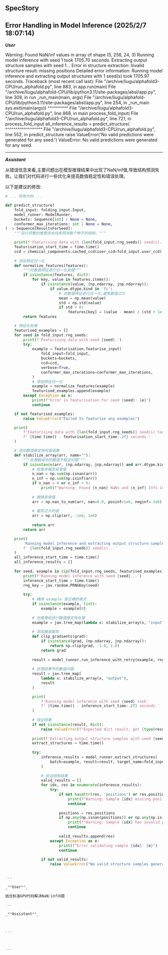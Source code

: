 ## SpecStory

## Error Handling in Model Inference (2025/2/7 18:07:14)

_**User**_

Warning: Found NaN/inf values in array of shape (5, 256, 24, 3)
Running model inference with seed 1 took 1705.70 seconds.
Extracting output structure samples with seed 1...
Error in structure extraction: Invalid structure result: missing positions
Detailed error information:
Running model inference and extracting output structures with 1 seed(s) took 1705.97 seconds.
Traceback (most recent call last):
  File "/archive/liugu/alphafold3-CPU/run_alphafold.py", line 883, in <module>
    app.run(main)
  File "/archive/liugu/alphafold-CPU/lib/python3.11/site-packages/absl/app.py", line 308, in run
    _run_main(main, args)
  File "/archive/liugu/alphafold-CPU/lib/python3.11/site-packages/absl/app.py", line 254, in _run_main
    sys.exit(main(argv))
             ^^^^^^^^^^
  File "/archive/liugu/alphafold3-CPU/run_alphafold.py", line 868, in main
    process_fold_input(
  File "/archive/liugu/alphafold3-CPU/run_alphafold.py", line 721, in process_fold_input
    all_inference_results = predict_structure(
                            ^^^^^^^^^^^^^^^^^^
  File "/archive/liugu/alphafold3-CPU/run_alphafold.py", line 552, in predict_structure
    raise ValueError('No valid predictions were generated for any seed.')
ValueError: No valid predictions were generated for any seed.

---

_**Assistant**_

从错误信息来看,主要问题出在模型推理结果中出现了NaN/inf值,导致结构预测失败。让我们对代码进行一些优化来提高数值稳定性和错误处理。

以下是建议的修改:

```python:run_alphafold.py
# ... 现有代码 ...

def predict_structure(
    fold_input: folding_input.Input,
    model_runner: ModelRunner,
    buckets: Sequence[int] | None = None,
    conformer_max_iterations: int | None = None,
) -> Sequence[ResultsForSeed]:
    """运行完整的推理流水线来预测每个种子的结构。"""

    print(f'Featurising data with {len(fold_input.rng_seeds)} seed(s)...')
    featurisation_start_time = time.time()
    ccd = chemical_components.cached_ccd(user_ccd=fold_input.user_ccd)
    
    # 添加特征归一化
    def normalize_features(features):
        """对数值特征进行归一化处理"""
        if isinstance(features, dict):
            for key, value in features.items():
                if isinstance(value, (np.ndarray, jnp.ndarray)):
                    if value.dtype.kind in 'fc':
                        # 对数值特征进行归一化,避免数值过大
                        mean = np.mean(value)
                        std = np.std(value)
                        if std > 0:
                            features[key] = (value - mean) / (std + 1e-7)
        return features

    # 特征化处理
    featurised_examples = []
    for seed in fold_input.rng_seeds:
        print(f'Featurising data with seed {seed}.')
        try:
            example = featurisation.featurise_input(
                fold_input=fold_input,
                buckets=buckets,
                ccd=ccd,
                verbose=True,
                conformer_max_iterations=conformer_max_iterations,
            )
            # 添加特征归一化
            example = normalize_features(example)
            featurised_examples.append(example)
        except Exception as e:
            print(f"Error in featurisation for seed {seed}: {e}")
            continue

    if not featurised_examples:
        raise ValueError("Failed to featurise any examples")

    print(
        f'Featurising data with {len(fold_input.rng_seeds)} seed(s) took'
        f' {time.time() - featurisation_start_time:.2f} seconds.'
    )

    # 添加数值稳定性检查函数
    def stabilize_array(arr, name=""):
        """处理数组中的数值不稳定问题"""
        if isinstance(arr, (np.ndarray, jnp.ndarray)) and arr.dtype.kind in 'fc':
            # 检查并报告异常值
            n_nan = np.sum(np.isnan(arr))
            n_inf = np.sum(np.isinf(arr))
            if n_nan > 0 or n_inf > 0:
                print(f"Warning: Found {n_nan} NaNs and {n_inf} Infs in {name}")
            
            # 替换异常值
            arr = np.nan_to_num(arr, nan=0.0, posinf=1e6, neginf=-1e6)
            
            # 裁剪过大的值
            arr = np.clip(arr, -1e6, 1e6)
            
            return arr
        return arr

    print(
        'Running model inference and extracting output structure samples with'
        f' {len(fold_input.rng_seeds)} seed(s)...'
    )
    all_inference_start_time = time.time()
    all_inference_results = []
    
    for seed, example in zip(fold_input.rng_seeds, featurised_examples):
        print(f'Running model inference with seed {seed}...')
        inference_start_time = time.time()
        rng_key = jax.random.PRNGKey(seed)
        
        try:
            # 确保 example 是正确的格式
            if isinstance(example, list):
                example = example[0]
            
            # 在推理前进行数值稳定性处理    
            example = jax.tree_map(lambda x: stabilize_array(x, "input"), example)
            
            # 添加梯度裁剪
            def clip_gradients(grad):
                if isinstance(grad, (np.ndarray, jnp.ndarray)):
                    return np.clip(grad, -1.0, 1.0)
                return grad
            
            result = model_runner.run_inference_with_retry(example, rng_key)
            
            # 处理结果中的数值问题
            result = jax.tree_map(
                lambda x: stabilize_array(x, "output"), 
                result
            )

            print(
                f'Running model inference with seed {seed} took'
                f' {time.time() - inference_start_time:.2f} seconds.'
            )
            
            # 验证结果
            if not isinstance(result, dict):
                raise ValueError(f"Expected dict result, got {type(result)}")
                
            print(f'Extracting output structure samples with seed {seed}...')
            extract_structures = time.time()
            
            try:
                inference_results = model_runner.extract_structures(
                    batch=example, result=result, target_name=fold_input.name
                )
                
                # 验证结构结果
                valid_results = []
                for idx, res in enumerate(inference_results):
                    try:
                        if not hasattr(res, 'positions') or res.positions is None:
                            print(f"Warning: Sample {idx} missing positions")
                            continue
                            
                        positions = res.positions
                        if np.any(np.isnan(positions)) or np.any(np.isinf(positions)):
                            print(f"Warning: Sample {idx} has invalid positions")
                            continue
                            
                        valid_results.append(res)
                    except Exception as e:
                        print(f"Error validating sample {idx}: {e}")
                        continue
                        
                if not valid_results:
                    raise ValueError("No valid structure samples generated")
                    

---

_**User**_

结合标准GPU代码解决NaN/inf问题

---

_**Assistant**_



---



---

